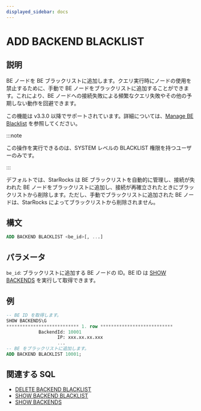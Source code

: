 ```yaml
---
displayed_sidebar: docs
---
```


# ADD BACKEND BLACKLIST

## 説明

BE ノードを BE ブラックリストに追加します。クエリ実行時にノードの使用を禁止するために、手動で BE ノードをブラックリストに追加することができます。これにより、BE ノードへの接続失敗による頻繁なクエリ失敗やその他の予期しない動作を回避できます。

この機能は v3.3.0 以降でサポートされています。詳細については、[Manage BE Blacklist](../../../../administration/management/BE_blacklist.md) を参照してください。

:::note

この操作を実行できるのは、SYSTEM レベルの BLACKLIST 権限を持つユーザーのみです。

:::

デフォルトでは、StarRocks は BE ブラックリストを自動的に管理し、接続が失われた BE ノードをブラックリストに追加し、接続が再確立されたときにブラックリストから削除します。ただし、手動でブラックリストに追加された BE ノードは、StarRocks によってブラックリストから削除されません。

## 構文

```SQL
ADD BACKEND BLACKLIST <be_id>[, ...]
```

## パラメータ

`be_id`: ブラックリストに追加する BE ノードの ID。BE ID は [SHOW BACKENDS](SHOW_BACKENDS.md) を実行して取得できます。

## 例

```SQL
-- BE ID を取得します。
SHOW BACKENDS\G
*************************** 1. row ***************************
            BackendId: 10001
                   IP: xxx.xx.xx.xxx
                   ...
-- BE をブラックリストに追加します。
ADD BACKEND BLACKLIST 10001;
```

## 関連する SQL

- [DELETE BACKEND BLACKLIST](./DELETE_BACKEND_BLACKLIST.md)
- [SHOW BACKEND BLACKLIST](./SHOW_BACKEND_BLACKLIST.md)
- [SHOW BACKENDS](SHOW_BACKENDS.md)